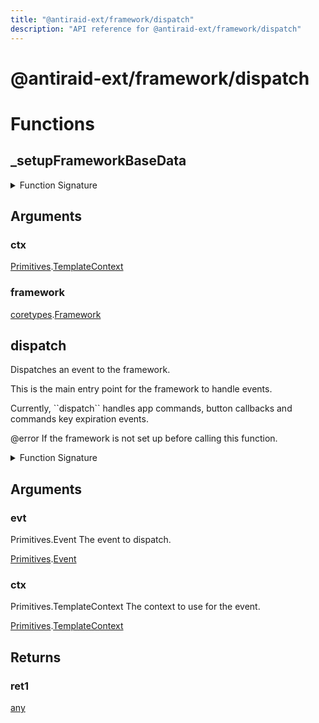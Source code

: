```yaml
---
title: "@antiraid-ext/framework/dispatch"
description: "API reference for @antiraid-ext/framework/dispatch"
---
```


<div id="@antiraid-ext/framework/dispatch"></div>

# @antiraid-ext/framework/dispatch

<div id="Functions"></div>

# Functions

<div id="_setupFrameworkBaseData"></div>

## _setupFrameworkBaseData

<details>
<summary>Function Signature</summary>

```luau
function _setupFrameworkBaseData(ctx: Primitives.TemplateContext, framework: coretypes.Framework) -> () end
```

</details>

<div id="Arguments"></div>

## Arguments

<div id="ctx"></div>

### ctx

[Primitives](#module.Primitives).[TemplateContext](#TemplateContext)



<div id="framework"></div>

### framework

[coretypes](#module.coretypes).[Framework](#Framework)



<div id="dispatch"></div>

## dispatch

Dispatches an event to the framework.



This is the main entry point for the framework to handle events.



Currently, \`\`dispatch\`\` handles app commands, button callbacks and commands key expiration events.



@error If the framework is not set up before calling this function.

<details>
<summary>Function Signature</summary>

```luau
--- Dispatches an event to the framework.
---
--- This is the main entry point for the framework to handle events.
---
--- Currently, \`\`dispatch\`\` handles app commands, button callbacks and commands key expiration events.
---
--- @param evt Primitives.Event The event to dispatch.
--- @param ctx Primitives.TemplateContext The context to use for the event.
--- @return nil
--- @error If the framework is not set up before calling this function.
function dispatch(evt: Primitives.Event, ctx: Primitives.TemplateContext) -> any end
```

</details>

<div id="Arguments"></div>

## Arguments

<div id="evt"></div>

### evt

Primitives.Event The event to dispatch.

[Primitives](#module.Primitives).[Event](#Event)



<div id="ctx"></div>

### ctx

Primitives.TemplateContext The context to use for the event.

[Primitives](#module.Primitives).[TemplateContext](#TemplateContext)



<div id="Returns"></div>

## Returns

<div id="ret1"></div>

### ret1

[any](#any)
